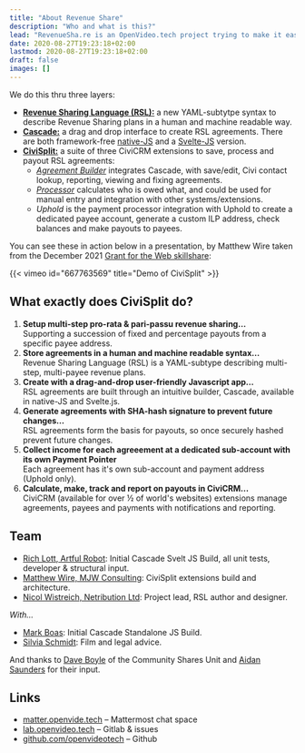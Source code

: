 ```yaml
---
title: "About Revenue Share"
description: "Who and what is this?"
lead: "RevenueSha.re is an OpenVideo.tech project trying to make it easier for creatives, non-profits and other collaborators to easily and safely create revenue-sharing plans for little/no cost."
date: 2020-08-27T19:23:18+02:00
lastmod: 2020-08-27T19:23:18+02:00
draft: false
images: []
---
```


We do this thru three layers:
 - **[Revenue Sharing Language (RSL):](https://github.com/openvideotech/rsl)** a new YAML-subtytpe syntax to describe Revenue Sharing plans in a human and machine readable way.
 - **[Cascade:](https://github.com/openvideotech/cascade-svelte)** a drag and drop interface to create RSL agreements. There are both framework-free [native-JS](https://github.com/openvideotech/cascade-native) and a [Svelte-JS](https://github.com/openvideotech/cascade-svelte) version.
 - **[CiviSplit:](https://lab.openvideo.tech/civisplit)** a suite of three CiviCRM extensions to save, process and payout RSL agreements:
    - *[Agreement Builder](https://lab.openvideo.tech/civisplit/agreement-builder)* integrates Cascade, with save/edit, Civi contact lookup, reporting, viewing and fixing agreements. 
    - *[Processor](https://lab.openvideo.tech/civisplit/processor)* calculates who is owed what, and could be used for manual entry and integration with other systems/extensions. 
    - *Uphold* is the payment processor integration with Uphold to create a dedicated payee account, generate a custom ILP address, check balances and make payouts to payees. 

You can see these in action below in a presentation, by Matthew Wire taken from the December 2021 [Grant for the Web skillshare](https://community.webmonetization.org/grantfortheweb/join-us-december-15th-grant-for-the-web-skill-share-with-awardee-nic-wistreich-of-mova-dlg):

{{< vimeo id="667763569" title="Demo of CiviSplit" >}}

## What exactly does CiviSplit do?
1. **Setup multi-step pro-rata & pari-passu revenue sharing…** <br />Supporting a succession of fixed and percentage payouts from a specific payee address.
2. **Store agreements in a human and machine readable syntax…** <br />Revenue Sharing Language (RSL) is a YAML-subtype describing multi-step, multi-payee revenue plans.
3. **Create with a drag-and-drop user-friendly Javascript app…** <br />RSL agreements are built through an intuitive builder, Cascade, available in native-JS and Svelte.js.
4. **Generate agreements with SHA-hash signature to prevent future changes…**<br />RSL agreements form the basis for payouts, so once securely hashed prevent future changes.
5. **Collect income for each agreeement at a dedicated sub-account with its own Payment Pointer** <br />Each agreement has it's own sub-account and payment address (Uphold only).
6. **Calculate, make, track and report on payouts in CiviCRM...** <br />CiviCRM (available for over ½ of world's websites) extensions manage agreements, payees and payments with notifications and reporting.

## Team

- [Rich Lott, Artful Robot](https://artfulrobot.uk): Initial Cascade Svelt JS Build, all unit tests, developer & structural input.
- [Matthew Wire, MJW Consulting](https://www.mjwconsult.co.uk/en/): CiviSplit extensions build and architecture.
- [Nicol Wistreich, Netribution Ltd](https://netribution.org): Project lead, RSL author and designer.

*With…*

- [Mark Boas](https://maboas.co): Initial Cascade Standalone JS Build.
- [Silvia Schmidt](https://silviaschmidt.org/): Film and legal advice.

And thanks to [Dave Boyle](https://communityshares.co.uk/about-us-dave-boyle/) of the Community Shares Unit and [Aidan Saunders](http://www.squiffle.uk/) for their input.

## Links

- [matter.openvide.tech](https://matter.openvide.tech) – Mattermost chat space
- [lab.openvideo.tech](https://lab.openvideo.tech/civisplit) – Gitlab & issues
- [github.com/openvideotech](https://github.com/openvideotech) – Github
